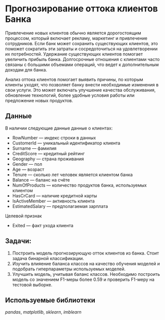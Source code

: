 # Прогнозирование оттока клиентов Банка
Привлечение новых клиентов обычно является дорогостоящим процессом, который включает рекламу, маркетинг и привлечение сотрудников. Если банк может сохранить существующих клиентов, это поможет сократить эти затраты и сосредоточиться на удовлетворении их потребностей.
Удержание существующих клиентов помогает увеличить прибыль банка. Долгосрочные отношения с клиентами часто связаны с большими объемами операций, что ведет к дополнительным доходам для банка.

Анализ оттока клиентов помогает выявить причины, по которым клиенты уходят, что позволяет банку внести необходимые изменения в свои услуги. Это может включать улучшение качества обслуживания, обновление технологий, более удобные условия работы или предложение новых продуктов.

## Данные

В наличии следующие данные данные о клиентах:
* RowNumber — индекс строки в данных
* CustomerId — уникальный идентификатор клиента
* Surname — фамилия
* CreditScore — кредитный рейтинг
* Geography — страна проживания
* Gender — пол
* Age — возраст
* Tenure — сколько лет человек является клиентом банка
* Balance — баланс на счёте
* NumOfProducts — количество продуктов банка, используемых клиентом
* HasCrCard — наличие кредитной карты
* IsActiveMember — активность клиента
* EstimatedSalary — предполагаемая зарплата

Целевой признак
* Exited — факт ухода клиента

## Задачи:
1. Построить модель прогнозирующую отток клиентов из банка. Стоит задача бинарной классификации.
2. Изучить влияение баланса классов на качество обучения моделей и подобрать гиперпараметры используемых моделей.
3. Улучшить модель, учитывая баланс классов. Необходимо построить модель со значением F1-меры более 0.59 и проверить F1-меру на тестовой выборке.

## Используемые библиотеки
*pandas*, *matplotlib*, *sklearn*, *imblearn* 
